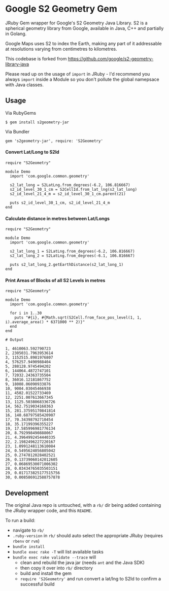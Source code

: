 # Google S2 Geometry Gem

JRuby Gem wrapper for Google's S2 Geometry Java Library. S2 is a spherical geometry library from Google, available in Java, C++ and partially in Golang.

Google Maps uses S2 to index the Earth, making any part of it addressable at resolutions varying from centimetres to kilometres.

This codebase is forked from https://github.com/google/s2-geometry-library-java 

Please read up on the usage of `import` in JRuby - I'd recommend you always `import` inside a Module so you don't pollute the global namepsace with Java classes.

## Usage

Via RubyGems

```
$ gem install s2geometry-jar
```

Via Bundler

```
gem 's2geometry-jar', require: 'S2Geometry'
```

#### Convert Lat/Long to S2Id

```
require "S2Geometry"

module Demo
  import 'com.google.common.geometry'
  
  s2_lat_long = S2LatLng.from_degrees(-6.2, 106.816667)
  s2_id_level_30_1_cm = S2CellId.from_lat_lng(s2_lat_long)
  s2_id_level_21_4_m = s2_id_level_30_1_cm.parent(21)

  puts s2_id_level_30_1_cm, s2_id_level_21_4_m
end
```

#### Calculate distance in metres between Lat/Longs

```
require "S2Geometry"

module Demo
  import 'com.google.common.geometry'
  
  s2_lat_long_1 = S2LatLng.from_degrees(-6.2, 106.816667)
  s2_lat_long_2 = S2LatLng.from_degrees(-6.1, 106.816667)

  puts s2_lat_long_2.getEarthDistance(s2_lat_long_1)
end
```

#### Print Areas of Blocks of all S2 Levels in metres

```
require "S2Geometry"

module Demo
  import 'com.google.common.geometry'

  for i in 1..30
    puts "#{i}, #{Math.sqrt(S2Cell.from_face_pos_level(1, 1, i).average_area() * 6371000 ** 2)}"
  end
end

# Output

1, 4610063.592790723
2, 2305031.7963953614
3, 1152515.8981976807
4, 576257.9490988404
5, 288128.9745494202
6, 144064.4872747101
7, 72032.24363735504
8, 36016.12181867752
9, 18008.06090933876
10, 9004.03045466938
11, 4502.01522733469
12, 2251.007613667345
13, 1125.5038068336726
14, 562.7519034168363
15, 281.37595170841814
16, 140.68797585420907
17, 70.34398792710454
18, 35.17199396355227
19, 17.585996981776134
20, 8.792998490888067
21, 4.3964992454440335
22, 2.1982496227220167
23, 1.0991248113610084
24, 0.5495624056805042
25, 0.2747812028402521
26, 0.13739060142012605
27, 0.06869530071006302
28, 0.03434765035503151
29, 0.017173825177515756
30, 0.008586912588757878
```

## Development

The original Java repo is untouched, with a `rb/` dir being added containing the JRuby wrapper code, and this `README`.

To run a build:

* navigate to `rb/`
* `.ruby-version` in `rb/` should auto select the appropriate JRuby (requires `rbenv` or `rvm`)
* `bundle install`
* `bundle exec rake -T` will list available tasks
* `bundle exec rake validate --trace` will 
	* clean and rebuild the java jar (needs `ant` and the Java SDK)
	* then copy it over into `rb/` directory
	* build and install the gem
	* `require 'S2Geometry'` and run convert a lat/lng to S2Id to confirm a successful build